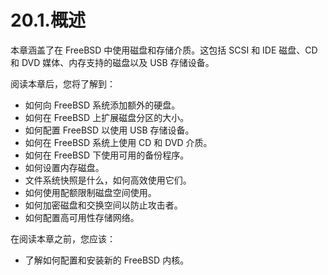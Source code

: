 # 20.1.概述

本章涵盖了在 FreeBSD 中使用磁盘和存储介质。这包括 SCSI 和 IDE 磁盘、CD 和 DVD 媒体、内存支持的磁盘以及 USB 存储设备。

阅读本章后，您将了解到：

* 如何向 FreeBSD 系统添加额外的硬盘。
* 如何在 FreeBSD 上扩展磁盘分区的大小。
* 如何配置 FreeBSD 以使用 USB 存储设备。
* 如何在 FreeBSD 系统上使用 CD 和 DVD 介质。
* 如何在 FreeBSD 下使用可用的备份程序。
* 如何设置内存磁盘。
* 文件系统快照是什么，如何高效使用它们。
* 如何使用配额限制磁盘空间使用。
* 如何加密磁盘和交换空间以防止攻击者。
* 如何配置高可用性存储网络。

在阅读本章之前，您应该：

* 了解如何配置和安装新的 FreeBSD 内核。

